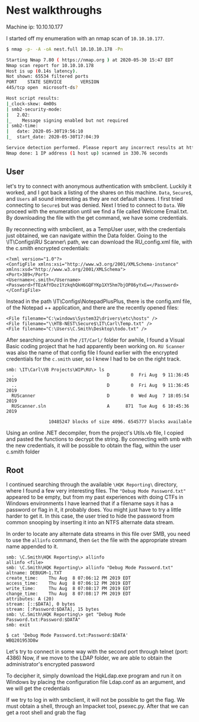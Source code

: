 # Nest walkthroughs

Machine ip: 10.10.10.177

I started off my enumeration with an nmap scan of `10.10.10.177`.

```bash
$ nmap -p- -A -oA nest.full 10.10.10.178 -Pn

Starting Nmap 7.80 ( https://nmap.org ) at 2020-05-30 15:47 EDT
Nmap scan report for 10.10.10.178
Host is up (0.14s latency).
Not shown: 65534 filtered ports
PORT    STATE SERVICE       VERSION
445/tcp open  microsoft-ds?

Host script results:
|_clock-skew: 4m00s
| smb2-security-mode:
|   2.02:
|_    Message signing enabled but not required
| smb2-time:
|   date: 2020-05-30T19:56:10
|_  start_date: 2020-05-30T17:04:39

Service detection performed. Please report any incorrect results at https://nmap.org/submit/ .
Nmap done: 1 IP address (1 host up) scanned in 330.76 seconds
```
## User

let's try to connect with anonymous authentication with smbclient. Luckily it worked, and I got back a listing of the shares on this machine. `Data`, `Secure$`, and `Users` all sound interesting as they are not default shares. I first tried connecting to `Secure$` but was denied. Next I tried to connect to `Data`.
We proceed with the enumeration until we find a file called Welcome Email.txt. By downloading the file with the get command, we have some credentials.

By reconnecting with smbclient, as a TempUser user, with the credentials just obtained, we can navigate
within the Data folder. Going to the \IT\Configs\RU Scanner\ path, we can download the RU_config.xml file,
with the c.smith encrypted credentials:
```
<?xml version="1.0"?>
<ConfigFile xmlns:xsi="http://www.w3.org/2001/XMLSchema-instance"
xmlns:xsd="http://www.w3.org/2001/XMLSchema">
<Port>389</Port>
<Username>c.smith</Username>
<Password>fTEzAfYDoz1YzkqhQkH6GQFYKp1XY5hm7bjOP86yYxE=</Password>
</ConfigFile>

```
Instead in the path \IT\Configs\NotepadPlusPlus, there is the config.xml file, of the Notepad ++ application,
and there are the recently opened files:

```
<File filename="C:\windows\System32\drivers\etc\hosts" />
<File filename="\\HTB-NEST\Secure$\IT\Carl\Temp.txt" />
<File filename="C:\Users\C.Smith\Desktop\todo.txt" />
```
After searching around in the `/IT/Carl/` folder for awhile, I found a Visual Basic coding project that he had apparently been working on. `RU Scanner` was also the name of that config file I found earlier with the encrypted credentials for the `c.smith` user, so I knew I had to be on the right track.

```text
smb: \IT\Carl\VB Projects\WIP\RU\> ls
  .                                   D        0  Fri Aug  9 11:36:45 2019
  ..                                  D        0  Fri Aug  9 11:36:45 2019
  RUScanner                           D        0  Wed Aug  7 18:05:54 2019
  RUScanner.sln                       A      871  Tue Aug  6 10:45:36 2019

                10485247 blocks of size 4096. 6545777 blocks available
```
Using an online .NET decompiler, from the project's Utils.vb file, I copied and pasted the functions to
decrypt the string. By connecting with smb with the new credentials, it will be possible to obtain the flag, within the user
c.smith folder

## Root

I continued searching through the available `\HQK Reporting\` directory, where I found a few very interesting files. The `"Debug Mode Password.txt"` appeared to be empty, but from my past experiences with doing CTFs in Windows environments I have learned that if a filename says it has a password or flag in it, it probably does. You might just have to try a little harder to get it. In this case, the user tried to hide the password from common snooping by inserting it into an NTFS alternate data stream.

In order to locate any alternate data streams in this file over SMB, you need to use the `allinfo` command, then `Get` the file with the appropriate stream name appended to it.

```text
smb: \C.Smith\HQK Reporting\> allinfo
allinfo <file>
smb: \C.Smith\HQK Reporting\> allinfo "Debug Mode Password.txt"
altname: DEBUGM~1.TXT
create_time:    Thu Aug  8 07:06:12 PM 2019 EDT
access_time:    Thu Aug  8 07:06:12 PM 2019 EDT
write_time:     Thu Aug  8 07:08:17 PM 2019 EDT
change_time:    Thu Aug  8 07:08:17 PM 2019 EDT
attributes: A (20)
stream: [::$DATA], 0 bytes
stream: [:Password:$DATA], 15 bytes
smb: \C.Smith\HQK Reporting\> get "Debug Mode Password.txt:Password:$DATA"
smb: exit

$ cat 'Debug Mode Password.txt:Password:$DATA'
WBQ201953D8w
```
Let's try to connect in some way with the second port through telnet (port: 4386)
Now, if we move to the LDAP folder, we are able to obtain the administrator's encrypted password

To decipher it, simply download the HqkLdap.exe program and run it on Windows by placing the
configuration file Ldap.conf as an argument, and we will get the credentials

If we try to log in with smbclient, it will not be possible to get the flag. We must obtain a shell, through an
Impacket tool, psexec.py. After that we can get a root shell and grab the flag
